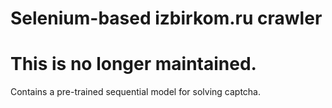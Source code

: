 # Selenium-based izbirkom.ru crawler
# This is no longer maintained.
Contains a pre-trained sequential model for solving captcha. 
